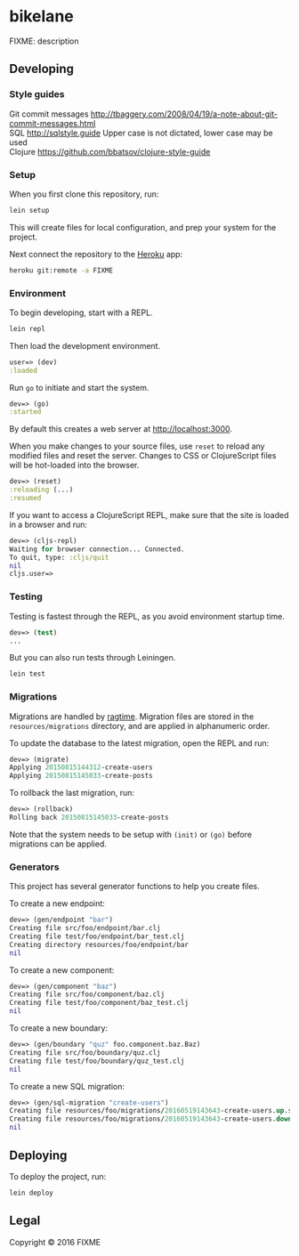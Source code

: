 # bikelane

FIXME: description

## Developing

### Style guides

Git commit messages http://tbaggery.com/2008/04/19/a-note-about-git-commit-messages.html        
SQL http://sqlstyle.guide Upper case is not dictated, lower case may be used          
Clojure https://github.com/bbatsov/clojure-style-guide        

### Setup

When you first clone this repository, run:

```sh
lein setup
```

This will create files for local configuration, and prep your system
for the project.

Next connect the repository to the [Heroku][] app:

```sh
heroku git:remote -a FIXME
```

[heroku]: https://www.heroku.com/

### Environment

To begin developing, start with a REPL.

```sh
lein repl
```

Then load the development environment.

```clojure
user=> (dev)
:loaded
```

Run `go` to initiate and start the system.

```clojure
dev=> (go)
:started
```

By default this creates a web server at <http://localhost:3000>.

When you make changes to your source files, use `reset` to reload any
modified files and reset the server. Changes to CSS or ClojureScript
files will be hot-loaded into the browser.

```clojure
dev=> (reset)
:reloading (...)
:resumed
```

If you want to access a ClojureScript REPL, make sure that the site is loaded
in a browser and run:

```clojure
dev=> (cljs-repl)
Waiting for browser connection... Connected.
To quit, type: :cljs/quit
nil
cljs.user=>
```

### Testing

Testing is fastest through the REPL, as you avoid environment startup
time.

```clojure
dev=> (test)
...
```

But you can also run tests through Leiningen.

```sh
lein test
```

### Migrations

Migrations are handled by [ragtime][]. Migration files are stored in
the `resources/migrations` directory, and are applied in alphanumeric
order.

To update the database to the latest migration, open the REPL and run:

```clojure
dev=> (migrate)
Applying 20150815144312-create-users
Applying 20150815145033-create-posts
```

To rollback the last migration, run:

```clojure
dev=> (rollback)
Rolling back 20150815145033-create-posts
```

Note that the system needs to be setup with `(init)` or `(go)` before
migrations can be applied.

[ragtime]: https://github.com/weavejester/ragtime

### Generators

This project has several generator functions to help you create files.

To create a new endpoint:

```clojure
dev=> (gen/endpoint "bar")
Creating file src/foo/endpoint/bar.clj
Creating file test/foo/endpoint/bar_test.clj
Creating directory resources/foo/endpoint/bar
nil
```

To create a new component:

```clojure
dev=> (gen/component "baz")
Creating file src/foo/component/baz.clj
Creating file test/foo/component/baz_test.clj
nil
```

To create a new boundary:

```clojure
dev=> (gen/boundary "quz" foo.component.baz.Baz)
Creating file src/foo/boundary/quz.clj
Creating file test/foo/boundary/quz_test.clj
nil
```

To create a new SQL migration:

```clojure
dev=> (gen/sql-migration "create-users")
Creating file resources/foo/migrations/20160519143643-create-users.up.sql
Creating file resources/foo/migrations/20160519143643-create-users.down.sql
nil
```

## Deploying

To deploy the project, run:

```sh
lein deploy
```

## Legal

Copyright © 2016 FIXME
